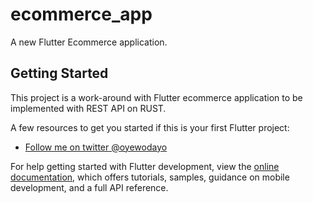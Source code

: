 # ecommerce_app

A new Flutter Ecommerce application.

## Getting Started

This project is a work-around with Flutter ecommerce application to be implemented with REST API on RUST.

A few resources to get you started if this is your first Flutter project:

- [Follow me on twitter @oyewodayo](https://twitter.com/oyewodayo)

For help getting started with Flutter development, view the
[online documentation](https://docs.flutter.dev/), which offers tutorials,
samples, guidance on mobile development, and a full API reference.
